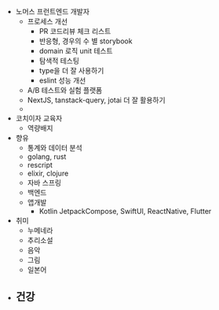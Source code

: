 - 노머스 프런트엔드 개발자
	- 프로세스 개선
		- PR 코드리뷰 체크 리스트
		- 반응형, 경우의 수 별 storybook
		- domain 로직 unit 테스트
		- 탐색적 테스팅
		- type을 더 잘 사용하기
		- eslint 성능 개선
	- A/B 테스트와 실험 플랫폼
	- NextJS, tanstack-query, jotai 더 잘 활용하기
	-
- 코치이자 교육자
	- 역량배지
- 향유
	- 통계와 데이터 분석
	- golang, rust
	- rescript
	- elixir, clojure
	- 자바 스프링
	- 백엔드
	- 앱개발
		- Kotlin JetpackCompose, SwiftUI, ReactNative, Flutter
- 취미
	- 누메네라
	- 추리소설
	- 음악
	- 그림
	- 일본어
- 건강
	-